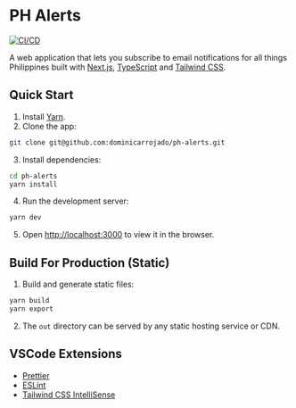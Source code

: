 # PH Alerts

[![CI/CD](https://github.com/dominicarrojado/ph-alerts/actions/workflows/nextjs.yml/badge.svg)](https://github.com/dominicarrojado/ph-alerts/actions/workflows/nextjs.yml)

A web application that lets you subscribe to email notifications for all things Philippines built with [Next.js](https://nextjs.org/), [TypeScript](https://www.typescriptlang.org/) and [Tailwind CSS](https://tailwindcss.com/).

## Quick Start

1. Install [Yarn](https://yarnpkg.com/lang/en/docs/install/).
2. Clone the app:

```bash
git clone git@github.com:dominicarrojado/ph-alerts.git
```

3. Install dependencies:

```bash
cd ph-alerts
yarn install
```

4. Run the development server:

```bash
yarn dev
```

5. Open [http://localhost:3000](http://localhost:3000) to view it in the browser.

## Build For Production (Static)

1. Build and generate static files:

```bash
yarn build
yarn export
```

2. The `out` directory can be served by any static hosting service or CDN.

## VSCode Extensions

- [Prettier](https://marketplace.visualstudio.com/items?itemName=esbenp.prettier-vscode)
- [ESLint](https://marketplace.visualstudio.com/items?itemName=dbaeumer.vscode-eslint)
- [Tailwind CSS IntelliSense](https://marketplace.visualstudio.com/items?itemName=bradlc.vscode-tailwindcss)
